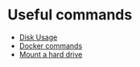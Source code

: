 # Useful commands

* [Disk Usage](disk-usage.md)
* [Docker commands](docker\_utils.md)
* [Mount a hard drive](mount-a-hard-drive.md)
